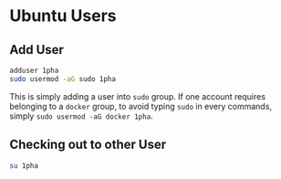 # Ubuntu Users

## Add User

``` bash title="Add user"
adduser 1pha
sudo usermod -aG sudo 1pha
```
This is simply adding a user into `sudo` group. If one account requires belonging to a `docker` group, to avoid typing `sudo` in every commands, simply `sudo usermod -aG docker 1pha`.

## Checking out to other User
``` bash title="checkout"
su 1pha
```